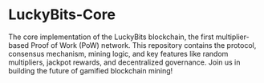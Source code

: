 # LuckyBits-Core
 The core implementation of the LuckyBits blockchain, the first multiplier-based Proof of Work (PoW) network. This repository contains the protocol, consensus mechanism, mining logic, and key features like random multipliers, jackpot rewards, and decentralized governance. Join us in building the future of gamified blockchain mining!
